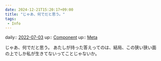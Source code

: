 ```yaml
---
date: 2024-12-21T15:20:17+09:00
title: "じゃあ、何でだと思う。"
tags:
 - Info
---
```


daily:: [2022-07-03](Daily_Note/2022-07-03.md)
up:: [Component](../Bar/Novel/Chaos/Component.md)
up:: [Meta](../Bar/Novel/Topics/Meta.md)

じゃあ、何でだと思う。
あたしが持った答えってのは、結局、この狭い狭い面の上でしか私が生きてないってことじゃないか。